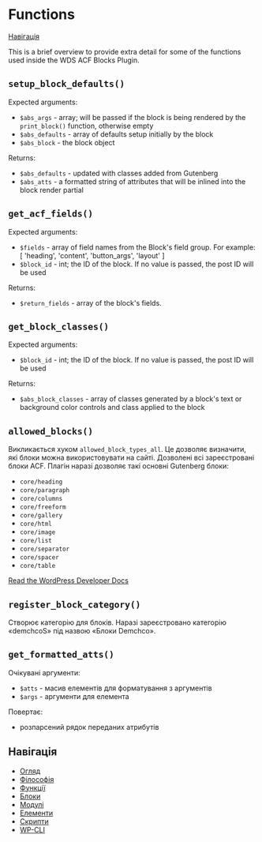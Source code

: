 # Functions

[Навігація](#documentation-navigation)

This is a brief overview to provide extra detail for some of the functions used inside the WDS ACF Blocks Plugin.

## `setup_block_defaults()`

Expected arguments:

-   `$abs_args` - array; will be passed if the block is being rendered by the `print_block()` function, otherwise empty
-   `$abs_defaults` - array of defaults setup initially by the block
-   `$abs_block` - the block object

Returns:

-   `$abs_defaults` - updated with classes added from Gutenberg
-   `$abs_atts` - a formatted string of attributes that will be inlined into the block render partial

## `get_acf_fields()`

Expected arguments:

-   `$fields` - array of field names from the Block's field group. For example: [ 'heading', 'content', 'button_args', 'layout' ]
-   `$block_id` - int; the ID of the block. If no value is passed, the post ID will be used

Returns:

-   `$return_fields` - array of the block's fields.

## `get_block_classes()`

Expected arguments:

-   `$block_id` - int; the ID of the block. If no value is passed, the post ID will be used

Returns:

-   `$abs_block_classes` - array of classes generated by a block's text or background color controls and class applied to the block

## `allowed_blocks()`

Викликається хуком `allowed_block_types_all`. Це дозволяє визначити, які блоки можна використовувати на сайті. Дозволені всі зареєстровані блоки ACF. Плагін наразі дозволяє такі основні Gutenberg блоки:

-   `core/heading`
-   `core/paragraph`
-   `core/columns`
-   `core/freeform`
-   `core/gallery`
-   `core/html`
-   `core/image`
-   `core/list`
-   `core/separator`
-   `core/spacer`
-   `core/table`

[Read the WordPress Developer Docs](https://developer.wordpress.org/block-editor/reference-guides/filters/block-filters/#allowed_block_types_all)

## `register_block_category()`

Створює категорію для блоків. Наразі зареєстровано категорію «demchcoS» під назвою «Блоки Demchco».

## `get_formatted_atts()`

Очікувані аргументи:

- `$atts` - масив елементів для форматування з аргументів
- `$args` - аргументи для елемента

Повертає:

- розпарсений рядок переданих атрибутів

## Навігація

-   [Огляд](Home.md)
-   [Філософія](Philosophy.md)
-   [Функції](Functions.md)
-   [Блоки](Blocks.md)
-   [Модулі](Modules.md)
-   [Елементи](Elements.md)
-   [Скрипти](Scripts.md)
-   [WP-CLI](WP-CLI.md)
